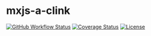 # mxjs-a-clink

[![GitHub Workflow Status](https://img.shields.io/github/workflow/status/miaoxing/mxjs-a-clink/Build?style=flat-square)](https://github.com/miaoxing/mxjs-a-clink/actions)
[![Coverage Status](https://img.shields.io/coveralls/miaoxing/mxjs-a-clink.svg?style=flat-square)](https://coveralls.io/r/miaoxing/mxjs-a-clink)
[![License](http://img.shields.io/badge/license-MIT-brightgreen.svg?style=flat-square)](http://www.opensource.org/licenses/MIT)
